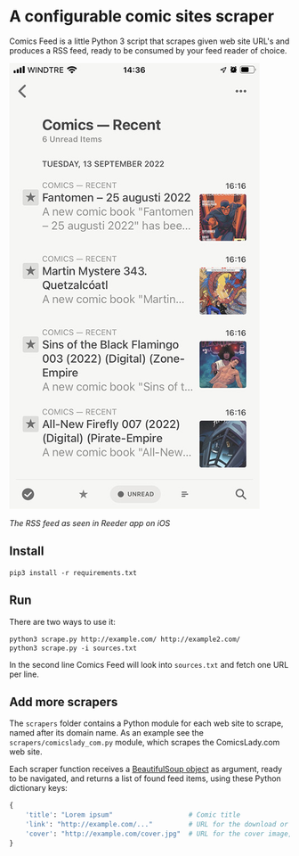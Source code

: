 # A configurable comic sites scraper

Comics Feed is a little Python 3 script that scrapes given web site URL's and produces a RSS feed, ready to be consumed by your feed reader of choice.

![Screenshot](./screenshot.jpg)

_The RSS feed as seen in Reeder app on iOS_

## Install 

```
pip3 install -r requirements.txt
```

## Run

There are two ways to use it:

```
python3 scrape.py http://example.com/ http://example2.com/
python3 scrape.py -i sources.txt
```

In the second line Comics Feed will look into `sources.txt` and fetch one URL per line.

## Add more scrapers

The `scrapers` folder contains a Python module for each web site to scrape, named after its domain name. As an example see the `scrapers/comicslady_com.py` module, which scrapes the ComicsLady.com web site.

Each scraper function receives a [BeautifulSoup object][1] as argument, ready to be navigated, and returns a list of found feed items, using these Python dictionary keys:

```python
{
    'title': "Lorem ipsum"                   # Comic title 
    'link': "http://example.com/..."         # URL for the download or detail page
    'cover': "http://example.com/cover.jpg"  # URL for the cover image, set '' if there's no cover available
}
```

[1]: https://www.crummy.com/software/BeautifulSoup/bs4/doc/#beautifulsoup